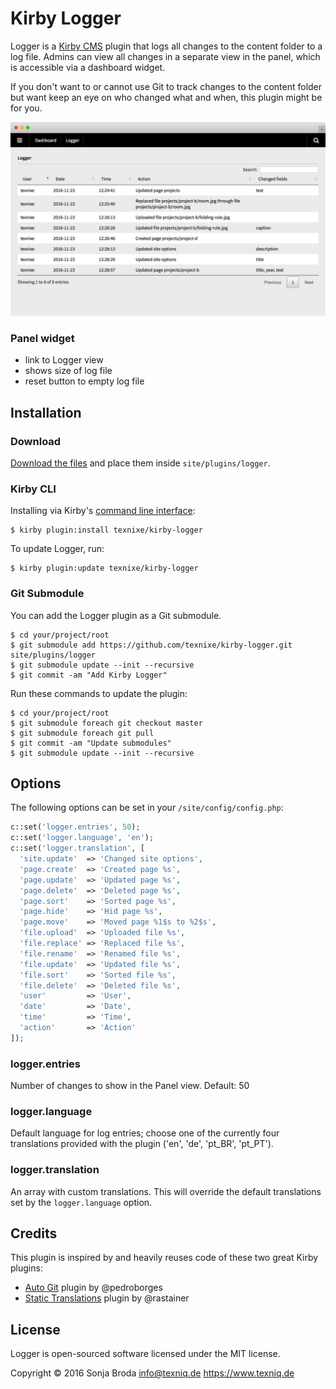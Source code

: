 # Kirby Logger

Logger is a [Kirby CMS](https://getkirby.com) plugin that logs all changes to the content folder to a log file. Admins can view all changes in a separate view in the panel, which is accessible via a dashboard widget.

If you don't want to or cannot use Git to track changes to the content folder but want keep an eye on who changed what and when, this plugin might be for you.

![](logger.png)

### Panel widget

- link to Logger view
- shows size of log file
- reset button to empty log file

## Installation

### Download

[Download the files](https://github.com/texnixe/kirby-logger/archive/master.zip) and place them inside `site/plugins/logger`.

### Kirby CLI
Installing via Kirby's [command line interface](https://github.com/getkirby/cli):

    $ kirby plugin:install texnixe/kirby-logger

To update Logger, run:

    $ kirby plugin:update texnixe/kirby-logger

### Git Submodule
You can add the Logger plugin as a Git submodule.

    $ cd your/project/root
    $ git submodule add https://github.com/texnixe/kirby-logger.git site/plugins/logger
    $ git submodule update --init --recursive
    $ git commit -am "Add Kirby Logger"

Run these commands to update the plugin:

    $ cd your/project/root
    $ git submodule foreach git checkout master
    $ git submodule foreach git pull
    $ git commit -am "Update submodules"
    $ git submodule update --init --recursive

## Options
The following options can be set in your `/site/config/config.php`:

```php
c::set('logger.entries', 50);
c::set('logger.language', 'en');
c::set('logger.translation', [
  'site.update'  => 'Changed site options',
  'page.create'  => 'Created page %s',
  'page.update'  => 'Updated page %s',
  'page.delete'  => 'Deleted page %s',
  'page.sort'    => 'Sorted page %s',
  'page.hide'    => 'Hid page %s',
  'page.move'    => 'Moved page %1$s to %2$s',
  'file.upload'  => 'Uploaded file %s',
  'file.replace' => 'Replaced file %s',
  'file.rename'  => 'Renamed file %s',
  'file.update'  => 'Updated file %s',
  'file.sort'    => 'Sorted file %s',
  'file.delete'  => 'Deleted file %s',
  'user'         => 'User',
  'date'         => 'Date',
  'time'         => 'Time',
  'action'       => 'Action'
]);    
```

### logger.entries

Number of changes to show in the Panel view. Default: 50

### logger.language

Default language for log entries; choose one of the currently four translations provided with the plugin ('en', 'de', 'pt_BR', 'pt_PT').

### logger.translation

An array with custom translations. This will override the default translations set by the `logger.language` option.

## Credits

This plugin is inspired by and heavily reuses code of these two great Kirby plugins:

- [Auto Git](https://github.com/pedroborges/kirby-autogit) plugin by @pedroborges
- [Static Translations](https://github.com/rasteiner/kirbytranslations) plugin by @rastainer

## License

Logger is open-sourced software licensed under the MIT license.

Copyright © 2016 Sonja Broda info@texniq.de https://www.texniq.de
